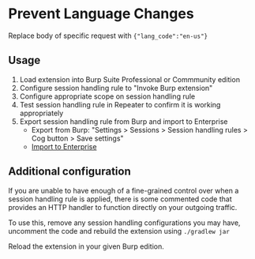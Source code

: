 # Prevent Language Changes

Replace body of specific request with `{"lang_code":"en-us"}`

## Usage
1. Load extension into Burp Suite Professional or Commmunity edition
2. Configure session handling rule to "Invoke Burp extension"
3. Configure appropriate scope on session handling rule
4. Test session handling rule in Repeater to confirm it is working appropriately
5. Export session handling rule from Burp and import to Enterprise
    - Export from Burp: "Settings > Sessions > Session handling rules > Cog button > Save settings"
    - [Import to Enterprise](https://portswigger.net/burp/documentation/enterprise/user-guide/working-with-sites/site-settings/scan-configurations/custom-configs#importing-scan-configurations)

## Additional configuration
If you are unable to have enough of a fine-grained control over when a session handling rule is applied, there is some commented code that provides an HTTP handler to function directly on your outgoing traffic.

To use this, remove any session handling configurations you may have, uncomment the code and rebuild the extension using `./gradlew jar`

Reload the extension in your given Burp edition.